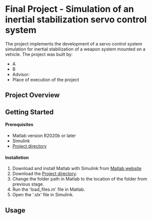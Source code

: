 # Final Project - Simulation of an inertial stabilization servo control system

The project implements the development of a servo control system simulation for inertial stabilization of a weapon system mounted on a vehicle.
The project was built by:
* A
* B
* Advisor:
* Place of execution of the project

## Project Overview

## Getting Started

#### Prerequisites
* Matlab version R2020b or later
* Simulink
* [Project directory](Project)

#### Installetion
1. Download and install Matlab with Simulink from [Matlab website]((https://www.mathworks.com/products/matlab.html))
2. Download the [Project directory](Project).
3. Change the folder path in Matlab to the location of the folder from previous stage.
4. Run the 'load_files.m' file in Matlab.
5. Open the '.slx' file in Simulink.


## Usage
